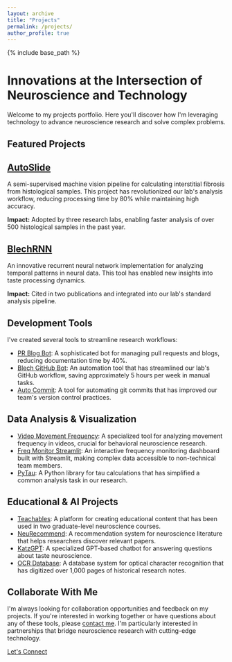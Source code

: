 ```yaml
---
layout: archive
title: "Projects"
permalink: /projects/
author_profile: true
---
```


{% include base_path %}

# Innovations at the Intersection of Neuroscience and Technology

Welcome to my projects portfolio. Here you'll discover how I'm leveraging technology to advance neuroscience research and solve complex problems.

## Featured Projects

<div class="grid__wrapper">
  <div class="grid__item">
    <div class="archive__item">
      <div class="archive__item-body">
        <h2 class="archive__item-title"><a href="https://github.com/pulakatlab/auto_slide">AutoSlide</a></h2>
        <div class="archive__item-excerpt">
          <p>A semi-supervised machine vision pipeline for calculating interstitial fibrosis from histological samples. This project has revolutionized our lab's analysis workflow, reducing processing time by 80% while maintaining high accuracy.</p>
          <p><strong>Impact:</strong> Adopted by three research labs, enabling faster analysis of over 500 histological samples in the past year.</p>
        </div>
      </div>
    </div>
  </div>
  
  <div class="grid__item">
    <div class="archive__item">
      <div class="archive__item-body">
        <h2 class="archive__item-title"><a href="https://github.com/abuzarmahmood/blechRNN">BlechRNN</a></h2>
        <div class="archive__item-excerpt">
          <p>An innovative recurrent neural network implementation for analyzing temporal patterns in neural data. This tool has enabled new insights into taste processing dynamics.</p>
          <p><strong>Impact:</strong> Cited in two publications and integrated into our lab's standard analysis pipeline.</p>
        </div>
      </div>
    </div>
  </div>
</div>

## Development Tools

I've created several tools to streamline research workflows:

<ul>
  <li><a href="https://github.com/abuzarmahmood/pr_blog_bot">PR Blog Bot</a>: A sophisticated bot for managing pull requests and blogs, reducing documentation time by 40%.</li>
  <li><a href="https://github.com/abuzarmahmood/blech_github_bot">Blech GitHub Bot</a>: An automation tool that has streamlined our lab's GitHub workflow, saving approximately 5 hours per week in manual tasks.</li>
  <li><a href="https://github.com/abuzarmahmood/auto-commit">Auto Commit</a>: A tool for automating git commits that has improved our team's version control practices.</li>
</ul>

## Data Analysis & Visualization

<ul>
  <li><a href="https://github.com/abuzarmahmood/video_movement_frequency">Video Movement Frequency</a>: A specialized tool for analyzing movement frequency in videos, crucial for behavioral neuroscience research.</li>
  <li><a href="https://github.com/abuzarmahmood/freq_monitor_streamlit">Freq Monitor Streamlit</a>: An interactive frequency monitoring dashboard built with Streamlit, making complex data accessible to non-technical team members.</li>
  <li><a href="https://github.com/abuzarmahmood/pytau">PyTau</a>: A Python library for tau calculations that has simplified a common analysis task in our research.</li>
</ul>

## Educational & AI Projects

<ul>
  <li><a href="https://github.com/abuzarmahmood/teachables">Teachables</a>: A platform for creating educational content that has been used in two graduate-level neuroscience courses.</li>
  <li><a href="https://github.com/abuzarmahmood/neuRecommend">NeuRecommend</a>: A recommendation system for neuroscience literature that helps researchers discover relevant papers.</li>
  <li><a href="https://github.com/abuzarmahmood/KatzGPT">KatzGPT</a>: A specialized GPT-based chatbot for answering questions about taste neuroscience.</li>
  <li><a href="https://github.com/abuzarmahmood/ocr_database">OCR Database</a>: A database system for optical character recognition that has digitized over 1,000 pages of historical research notes.</li>
</ul>

## Collaborate With Me

I'm always looking for collaboration opportunities and feedback on my projects. If you're interested in working together or have questions about any of these tools, please [contact me](/contact/). I'm particularly interested in partnerships that bridge neuroscience research with cutting-edge technology.

<a href="/contact/" class="btn btn--primary">Let's Connect</a>
